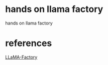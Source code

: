# hands on llama factory

hands on llama factory

# references

[LLaMA-Factory](https://github.com/hiyouga/LLaMA-Factory)